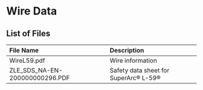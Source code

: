 # Wire Data

## List of Files

|File Name| Description|
|:---|:---|
|WireL59.pdf|Wire information|
|ZLE_SDS_NA-EN-200000000296.PDF|Safety data sheet for SuperArc&reg; L-59&reg;|


